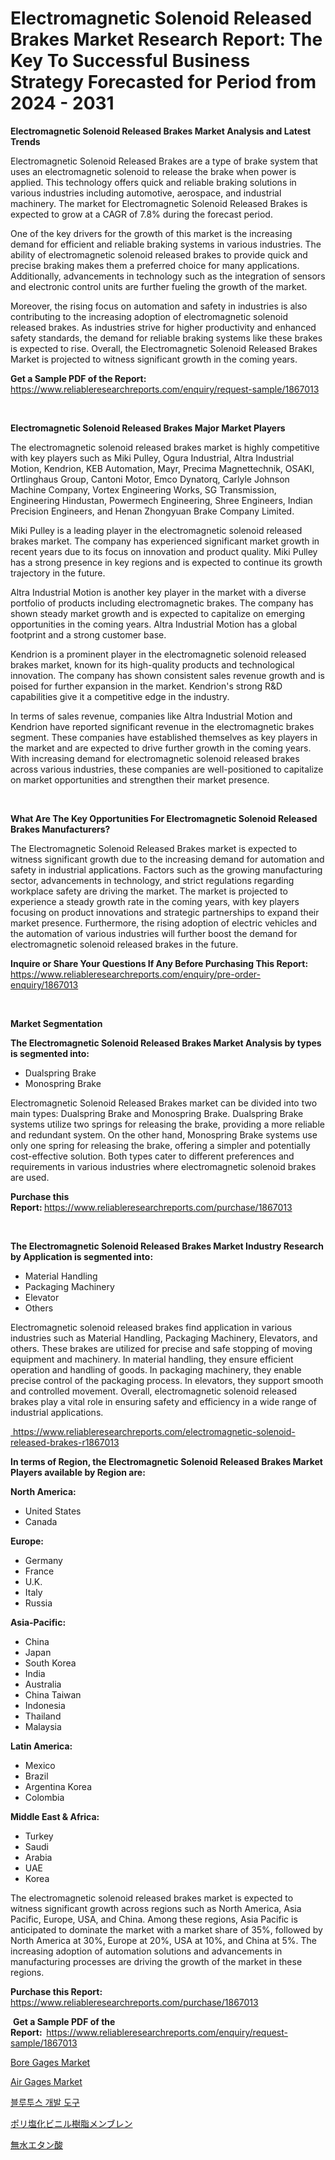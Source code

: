 <p><h1>Electromagnetic Solenoid Released Brakes Market Research Report: The Key To Successful Business Strategy Forecasted for Period from 2024 - 2031</h1></p><p><strong>Electromagnetic Solenoid Released Brakes Market Analysis and Latest Trends</strong></p>
<p><p>Electromagnetic Solenoid Released Brakes are a type of brake system that uses an electromagnetic solenoid to release the brake when power is applied. This technology offers quick and reliable braking solutions in various industries including automotive, aerospace, and industrial machinery. The market for Electromagnetic Solenoid Released Brakes is expected to grow at a CAGR of 7.8% during the forecast period.</p><p>One of the key drivers for the growth of this market is the increasing demand for efficient and reliable braking systems in various industries. The ability of electromagnetic solenoid released brakes to provide quick and precise braking makes them a preferred choice for many applications. Additionally, advancements in technology such as the integration of sensors and electronic control units are further fueling the growth of the market.</p><p>Moreover, the rising focus on automation and safety in industries is also contributing to the increasing adoption of electromagnetic solenoid released brakes. As industries strive for higher productivity and enhanced safety standards, the demand for reliable braking systems like these brakes is expected to rise. Overall, the Electromagnetic Solenoid Released Brakes Market is projected to witness significant growth in the coming years.</p></p>
<p><strong>Get a Sample PDF of the Report:&nbsp;</strong> <a href="https://www.reliableresearchreports.com/enquiry/request-sample/1867013">https://www.reliableresearchreports.com/enquiry/request-sample/1867013</a></p>
<p>&nbsp;</p>
<p><strong>Electromagnetic Solenoid Released Brakes Major Market Players</strong></p>
<p><p>The electromagnetic solenoid released brakes market is highly competitive with key players such as Miki Pulley, Ogura Industrial, Altra Industrial Motion, Kendrion, KEB Automation, Mayr, Precima Magnettechnik, OSAKI, Ortlinghaus Group, Cantoni Motor, Emco Dynatorq, Carlyle Johnson Machine Company, Vortex Engineering Works, SG Transmission, Engineering Hindustan, Powermech Engineering, Shree Engineers, Indian Precision Engineers, and Henan Zhongyuan Brake Company Limited.</p><p>Miki Pulley is a leading player in the electromagnetic solenoid released brakes market. The company has experienced significant market growth in recent years due to its focus on innovation and product quality. Miki Pulley has a strong presence in key regions and is expected to continue its growth trajectory in the future.</p><p>Altra Industrial Motion is another key player in the market with a diverse portfolio of products including electromagnetic brakes. The company has shown steady market growth and is expected to capitalize on emerging opportunities in the coming years. Altra Industrial Motion has a global footprint and a strong customer base.</p><p>Kendrion is a prominent player in the electromagnetic solenoid released brakes market, known for its high-quality products and technological innovation. The company has shown consistent sales revenue growth and is poised for further expansion in the market. Kendrion's strong R&D capabilities give it a competitive edge in the industry.</p><p>In terms of sales revenue, companies like Altra Industrial Motion and Kendrion have reported significant revenue in the electromagnetic brakes segment. These companies have established themselves as key players in the market and are expected to drive further growth in the coming years. With increasing demand for electromagnetic solenoid released brakes across various industries, these companies are well-positioned to capitalize on market opportunities and strengthen their market presence.</p></p>
<p>&nbsp;</p>
<p><strong>What Are The Key Opportunities For Electromagnetic Solenoid Released Brakes Manufacturers?</strong></p>
<p><p>The Electromagnetic Solenoid Released Brakes market is expected to witness significant growth due to the increasing demand for automation and safety in industrial applications. Factors such as the growing manufacturing sector, advancements in technology, and strict regulations regarding workplace safety are driving the market. The market is projected to experience a steady growth rate in the coming years, with key players focusing on product innovations and strategic partnerships to expand their market presence. Furthermore, the rising adoption of electric vehicles and the automation of various industries will further boost the demand for electromagnetic solenoid released brakes in the future.</p></p>
<p><strong>Inquire or Share Your Questions If Any Before Purchasing This Report:</strong> <a href="https://www.reliableresearchreports.com/enquiry/pre-order-enquiry/1867013">https://www.reliableresearchreports.com/enquiry/pre-order-enquiry/1867013</a></p>
<p>&nbsp;</p>
<p><strong>Market Segmentation</strong></p>
<p><strong>The Electromagnetic Solenoid Released Brakes Market Analysis by types is segmented into:</strong></p>
<p><ul><li>Dualspring Brake</li><li>Monospring Brake</li></ul></p>
<p><p>Electromagnetic Solenoid Released Brakes market can be divided into two main types: Dualspring Brake and Monospring Brake. Dualspring Brake systems utilize two springs for releasing the brake, providing a more reliable and redundant system. On the other hand, Monospring Brake systems use only one spring for releasing the brake, offering a simpler and potentially cost-effective solution. Both types cater to different preferences and requirements in various industries where electromagnetic solenoid brakes are used.</p></p>
<p><strong>Purchase this Report:&nbsp;</strong><a href="https://www.reliableresearchreports.com/purchase/1867013">https://www.reliableresearchreports.com/purchase/1867013</a></p>
<p>&nbsp;</p>
<p><strong>The Electromagnetic Solenoid Released Brakes Market Industry Research by Application is segmented into:</strong></p>
<p><ul><li>Material Handling</li><li>Packaging Machinery</li><li>Elevator</li><li>Others</li></ul></p>
<p><p>Electromagnetic solenoid released brakes find application in various industries such as Material Handling, Packaging Machinery, Elevators, and others. These brakes are utilized for precise and safe stopping of moving equipment and machinery. In material handling, they ensure efficient operation and handling of goods. In packaging machinery, they enable precise control of the packaging process. In elevators, they support smooth and controlled movement. Overall, electromagnetic solenoid released brakes play a vital role in ensuring safety and efficiency in a wide range of industrial applications.</p></p>
<p><a href="https://www.reliableresearchreports.com/electromagnetic-solenoid-released-brakes-r1867013">&nbsp;https://www.reliableresearchreports.com/electromagnetic-solenoid-released-brakes-r1867013</a></p>
<p><strong>In terms of Region, the Electromagnetic Solenoid Released Brakes Market Players available by Region are:</strong></p>
<p>
    <p> <strong> North America: </strong>
        <ul>
            <li>United States</li>
            <li>Canada</li>
        </ul>
        </p> 
    <p> <strong> Europe: </strong>
        <ul>
            <li>Germany</li>
            <li>France</li>
            <li>U.K.</li>
            <li>Italy</li>
            <li>Russia</li>
        </ul>
        </p> 
    <p> <strong> Asia-Pacific: </strong>
        <ul>
            <li>China</li>
            <li>Japan</li>
            <li>South Korea</li>
            <li>India</li>
            <li>Australia</li>
            <li>China Taiwan</li>
            <li>Indonesia</li>
            <li>Thailand</li>
            <li>Malaysia</li>
        </ul>
        </p> 
    <p> <strong> Latin America: </strong>
        <ul>
            <li>Mexico</li>
            <li>Brazil</li>
            <li>Argentina Korea</li>
            <li>Colombia</li>
        </ul>
        </p> 
    <p> <strong> Middle East & Africa: </strong>
        <ul>
            <li>Turkey</li>
            <li>Saudi</li>
            <li>Arabia</li>
            <li>UAE</li>
            <li>Korea</li>
        </ul>
    </p>
    </p>
<p><p>The electromagnetic solenoid released brakes market is expected to witness significant growth across regions such as North America, Asia Pacific, Europe, USA, and China. Among these regions, Asia Pacific is anticipated to dominate the market with a market share of 35%, followed by North America at 30%, Europe at 20%, USA at 10%, and China at 5%. The increasing adoption of automation solutions and advancements in manufacturing processes are driving the growth of the market in these regions.</p></p>
<p><strong>Purchase this Report: </strong><a href="https://www.reliableresearchreports.com/purchase/1867013">https://www.reliableresearchreports.com/purchase/1867013</a></p>
<p>&nbsp;<strong>Get a Sample PDF of the Report:&nbsp;&nbsp;</strong><a href="https://www.reliableresearchreports.com/enquiry/request-sample/1867013">https://www.reliableresearchreports.com/enquiry/request-sample/1867013</a></p>
<p><strong></strong></p>
<p><p><a href="https://github.com/Valeridd446677/Market-Research-Report-List-1/blob/main/bore-gages-market.md">Bore Gages Market</a></p><p><a href="https://github.com/IzaiahBartell/Market-Research-Report-List-1/blob/main/air-gages-market.md">Air Gages Market</a></p><p><a href="https://github.com/nigaleamar09/Market-Research-Report-List-1/blob/main/5430492177307.md">블루투스 개발 도구</a></p><p><a href="https://github.com/TerrellConn/Market-Research-Report-List-2/blob/main/8646888164337.md">ポリ塩化ビニル樹脂メンブレン</a></p><p><a href="https://github.com/schmahlson/Market-Research-Report-List-2/blob/main/9629909164336.md">無水エタン酸</a></p></p>